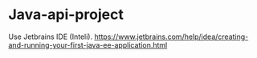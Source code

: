 # Java-api-project

Use Jetbrains IDE (Inteli).
https://www.jetbrains.com/help/idea/creating-and-running-your-first-java-ee-application.html
